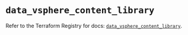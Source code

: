 # `data_vsphere_content_library`

Refer to the Terraform Registry for docs: [`data_vsphere_content_library`](https://registry.terraform.io/providers/vmware/vsphere/2.14.0/docs/data-sources/content_library).
